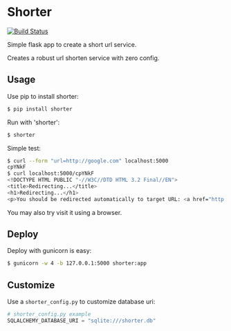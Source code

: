 # Shorter

[![Build Status](https://travis-ci.org/lxyu/shorter.png?branch=master)](https://travis-ci.org/lxyu/shorter)

Simple flask app to create a short url service.

Creates a robust url shorten service with zero config.


## Usage

Use pip to install shorter:

```bash
$ pip install shorter
```

Run with 'shorter':

```bash
$ shorter
```

Simple test:

```bash
$ curl --form "url=http://google.com" localhost:5000
cpYNkF
$ curl localhost:5000/cpYNkF
<!DOCTYPE HTML PUBLIC "-//W3C//DTD HTML 3.2 Final//EN">
<title>Redirecting...</title>
<h1>Redirecting...</h1>
<p>You should be redirected automatically to target URL: <a href="http://google.com">http://google.com</a>.  If not click the link.
```

You may also try visit it using a browser.


## Deploy

Deploy with gunicorn is easy:

```bash
$ gunicorn -w 4 -b 127.0.0.1:5000 shorter:app
```

## Customize

Use a `shorter_config.py` to customize database uri:

```python
# shorter_config.py example
SQLALCHEMY_DATABASE_URI = "sqlite:///shorter.db"
```

